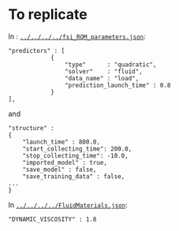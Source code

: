 # To replicate

In : [`../../../../fsi_ROM_parameters.json`](../../../../fsi_ROM_parameters.json):
```
"predictors" : [
            {
                "type"      : "quadratic",
                "solver"    : "fluid",
                "data_name" : "load",
                "prediction_launch_time" : 0.8
            }
],
```
and
```
"structure" :
{
    "launch_time" : 800.0,
    "start_collecting_time": 200.0,
    "stop_collecting_time": -10.0,
    "imported_model" : true,
    "save_model" : false,
    "save_training_data" : false,
...
}
```

In [`../../../../FluidMaterials.json`](../../../../FluidMaterials.json):
```
"DYNAMIC_VISCOSITY" : 1.8
```
